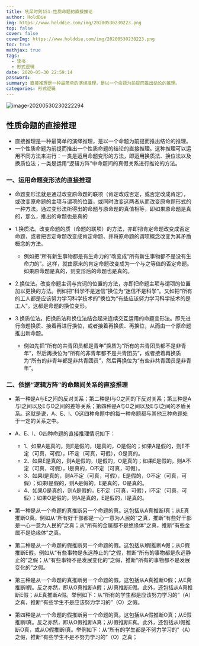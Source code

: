 ```yaml
---
title: 吼呆时刻151-性质命题的直接推论
author: HoldDie
img: https://www.holddie.com/img/20200530230223.png
top: false
cover: false
coverImg: https://www.holddie.com/img/20200530230223.png
toc: true
mathjax: true
tags:
  - 读书
  - 形式逻辑
date: 2020-05-30 22:59:14
password:
summary: 直接推理是一种最简单的演绎推理，是以一个命题为前提而推出结论的推理。
categories: 形式逻辑
---
```


![image-20200530230222294](https://www.holddie.com/img/20200530230223.png)

## 性质命题的直接推理

- 直接推理是一种最简单的演绎推理，是以一个命题为前提而推出结论的推理。
- 一个性质命题为前提而推出一个性质命题的结论的直接推理。这种推理可以运用不同方法来进行：一类是运用命题变形的方法，即运用换质法、换位法以及换质位法；一类是运用“逻辑方阵”中命题间的真假关系进行推论的方法。

### 一、运用命题变形法的直接推理

- 命题变形法就是通过改变原命题的联项（肯定改成否定，或否定改成肯定），或改变原命题的主项与谓项的位置，或同时改变这两者从而改变原命题形式的一种方法。通过变形法所得出的命题与原命题的真值相等，即如果原命题是真的，那么，推出的命题也是真的
- 1.换质法。改变命题的质（命题的联项）的方法，亦即把肯定命题改变成否定命题，或者把否定命题改变成肯定命题、并将原命题的谓项概念改变为其矛盾概念的方法。

	- 例如把“所有新生事物都是有生命力的”改变成“所有新生事物都不是没有生命力的”。这样，就由原来的肯定命题改变成为一个与之等值的否定命题。如果原命题是真的，则变形后的命题也是真的。

- 2.换位法。改变命题主词与宾词的位置的方法，亦即把命题主项与谓项的位置加以更换的方法。例如把“科学不是迷信”换位为“迷信不是科学”。又如把“所有的工人都是应该努力学习科学技术的”换位为“有些应该努力学习科学技术的是工人”。这都是命题的换位变形。
- 3.换质位法。把换质法和换位法结合起来连续交互运用的命题变形法。即先进行命题换质、接着再进行换位，或者接着再换质、再换位，从而由一个原命题推出新命题。

	- 例如先把“所有的共青团员都是青年”换质为“所有的共青团员都不是非青年”，然后再换位为“所有的非青年都不是共青团员”，或者接着再换质为“所有的非青年都是非共青团员”，然后再换位为“有些非共青团员是非青年”。

### 二、依据“逻辑方阵”的命题间关系的直接推理

- 第一种是A与E之间的反对关系；第二种是I与O之间的下反对关系；第三种是A与I之间以及E与O之间的差等关系；第四种是A与O之间以及E与I之间的矛盾关系。这就是说，A、E、I、O这四种命题中的每一种命题都与其他三种命题处于一定的关系之中。
- A、E、I、O四种命题的直接推理情况如下：

	- 1、如果A是真的，则E是假的，I是真的，O是假的；如果A是假的，则E不定（可真，可假），I不定（可真，可假），O是真的。
	- 2、如果E是真的，则A是假的，I是假的，O是真的；如果E是假的，则A不定（可真，可假），I是真的，O不定（可真，可假）。
	- 3、如果I是真的，则A不定（可真，可假），E是假的，O不定（可真，可假）；如果I是假的，则A是假的，E是真的，O是真的。
	- 4、如果O是真的，则A是假的，E不定（可真，可假），I不定（可真，可假）；如果O是假的，则A是真的，E是假的，I是真的。

- 第一种是从一个命题的真推断另一个命题的真。这包括从A真推断I真；从E真推断O真。例如从“所有好干部都是一心一意为人民的”之真，推断“有些好干部是一心一意为人民的”之真；从“所有的金属都不是绝缘体”之真，推断“有些金属不是绝缘体”之真。
- 第二种是从一个命题的假推断另一个命题的假。这包括从I假推断A假；从O假推断E假。例如从“有些事物是永远静止的”之假，推断“所有的事物都是永远静止的”之假；从“有些事物不是发展变化的”之假，推断“所有的事物都不是发展变化的”之假。
- 第三种是从一个命题的真推断另一个命题的假。这包括从A真推断O假；从E真推断I假。反之亦然，即从O真推断A假；从I真推断E假。此外，还包括从A真推断E假；从E真推断A假。举例如下：从“所有的学生都是应该努力学习的”（A）之真，推断“有些学生不是应该努力学习的”（O）之假。
- 第四种是从一个命题的假推断另一个命题的真。这包括从A假推断O真；从E假推断I真。反之亦然，即从O假推断A真；从I假推断E真。此外，还包括从I假推断O真，或从O假推断I真。举例如下：从“所有的学生都是不努力学习的”（A）之假，推断“有些学生不是不努力学习的”（O）之真；
